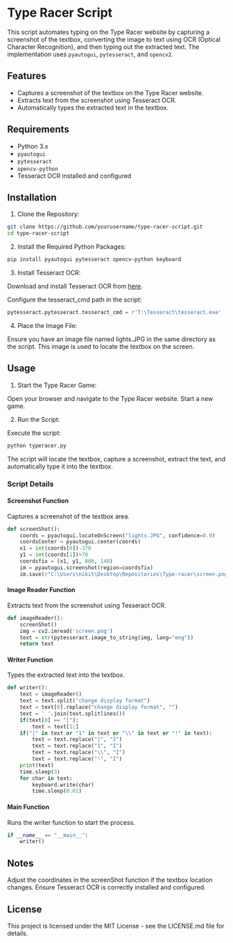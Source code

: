 # Type Racer Script
This script automates typing on the Type Racer website by capturing a screenshot of the textbox, converting the image to text using OCR (Optical Character Recognition), and then typing out the extracted text. The implementation uses `pyautogui`, `pytesseract`, and `opencv2`.

## Features
- Captures a screenshot of the textbox on the Type Racer website.
- Extracts text from the screenshot using Tesseract OCR.
- Automatically types the extracted text in the textbox.
## Requirements
- Python 3.x
- `pyautogui`
- `pytesseract`
- `opencv-python`
- Tesseract OCR installed and configured

## Installation
1. Clone the Repository:

```sh
git clone https://github.com/yourusername/type-racer-script.git
cd type-racer-script
```
2. Install the Required Python Packages:

```sh
pip install pyautogui pytesseract opencv-python keyboard
```
3. Install Tesseract OCR:

Download and install Tesseract OCR from [here](https://github.com/tesseract-ocr/tesseract).

Configure the tesseract_cmd path in the script:

```python
pytesseract.pytesseract.tesseract_cmd = r'T:\Tesseract\tesseract.exe'
```
4. Place the Image File:

Ensure you have an image file named lights.JPG in the same directory as the script. This image is used to locate the textbox on the screen.

## Usage
1. Start the Type Racer Game:

Open your browser and navigate to the Type Racer website. Start a new game.

2. Run the Script:

Execute the script:

```sh
python typeracer.py
```
The script will locate the textbox, capture a screenshot, extract the text, and automatically type it into the textbox.

### Script Details
#### Screenshot Function
Captures a screenshot of the textbox area.

```python
def screenShot():
    coords = pyautogui.locateOnScreen("lights.JPG", confidence=0.9)
    coordsCenter = pyautogui.center(coords)
    x1 = int(coords[0])-370
    y1 = int(coords[1])+70
    coordsfix = (x1, y1, 800, 140)
    im = pyautogui.screenshot(region=coordsfix)
    im.save(r"C:\Users\nikit\Desktop\Repositories\Type-racer\screen.png")
```
#### Image Reader Function
Extracts text from the screenshot using Tesseract OCR.

```python
def imageReader():
    screenShot()
    img = cv2.imread('screen.png')
    text = str(pytesseract.image_to_string(img, lang="eng"))
    return text
```
#### Writer Function
Types the extracted text into the textbox.

```python
def writer():
    text = imageReader()
    text = text.split("change display format")
    text = text[0].replace("change display format", "")
    text = ' '.join(text.splitlines())
    if(text[0] == "["):
        text = text[1:]
    if("|" in text or "1" in text or "\\" in text or "!" in text):
        text = text.replace("|", "I")
        text = text.replace("1", "I")
        text = text.replace("\\", "I")
        text = text.replace("!", "I")
    print(text)
    time.sleep(3)
    for char in text:
        keyboard.write(char)
        time.sleep(0.01)
```
#### Main Function
Runs the writer function to start the process.

```python
if __name__ == "__main__":
    writer()
```
## Notes
Adjust the coordinates in the screenShot function if the textbox location changes.
Ensure Tesseract OCR is correctly installed and configured.
## License
This project is licensed under the MIT License - see the LICENSE.md file for details.
